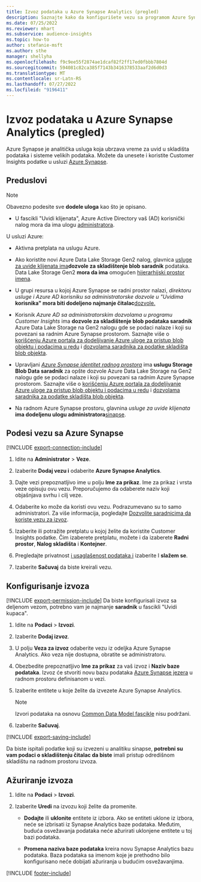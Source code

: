```yaml
---
title: Izvoz podataka u Azure Synapse Analytics (pregled)
description: Saznajte kako da konfigurišete vezu sa programom Azure Synapse Analytics.
ms.date: 07/25/2022
ms.reviewer: mhart
ms.subservice: audience-insights
ms.topic: how-to
author: stefanie-msft
ms.author: sthe
manager: shellyha
ms.openlocfilehash: f9c9ee55f2874ae1dcaf82f2ff17ed0fbbb7804d
ms.sourcegitcommit: 594081c82ca385f7143b3416378533aaf2d6d0d3
ms.translationtype: MT
ms.contentlocale: sr-Latn-RS
ms.lasthandoff: 07/27/2022
ms.locfileid: "9196411"
---
```

# <a name="export-data-to-azure-synapse-analytics-preview"></a>Izvoz podataka u Azure Synapse Analytics (pregled)

Azure Synapse je analitička usluga koja ubrzava vreme za uvid u skladišta podataka i sisteme velikih podataka. Možete da unesete i koristite Customer Insights podatke u usluzi [Azure Synapse](/azure/synapse-analytics/overview-what-is).

## <a name="prerequisites"></a>Preduslovi

> [!NOTE]
> Obavezno podesite sve **dodele uloga** kao što je opisano.

- U fascikli "Uvidi klijenata", Azure Active Directory vaš (AD) korisnički nalog mora da ima ulogu [administratora](permissions.md#assign-roles-and-permissions).

U usluzi Azure:

- Aktivna pretplata na uslugu Azure.

- Ako koristite novi Azure Data Lake Storage Gen2 nalog, glavnica [usluge za uvide klijenata ima](connect-service-principal.md)**dozvole za skladištenje blob saradnik** podataka. Data Lake Storage Gen2 **mora da ima** omogućen [hijerarhijski prostor imena](/azure/storage/blobs/data-lake-storage-namespace).

- U grupi resursa u kojoj Azure Synapse se radni prostor nalazi, *direktoru usluge i* *Azure AD korisniku sa administratorske dozvole u "Uvidima* **korisnika" mora biti dodeljeno najmanje čitalac**[dozvole.](/azure/role-based-access-control/role-assignments-portal)

- Korisnik *Azure AD sa administratorskim dozvolama u programu Customer Insights* ima **dozvole za skladištenje blob podataka saradnik** Azure Data Lake Storage na Gen2 nalogu gde se podaci nalaze i koji su povezani sa radnim Azure Synapse prostorom. Saznajte više o [korišćenju Azure portala za dodeljivanje Azure uloge za pristup blob objektu i podacima u redu](/azure/storage/common/storage-auth-aad-rbac-portal) i [dozvolama saradnika za podatke skladišta blob objekta](/azure/role-based-access-control/built-in-roles#storage-blob-data-contributor).

- Upravljani *[Azure Synapse identitet radnog prostora](/azure/synapse-analytics/security/synapse-workspace-managed-identity)* ima **uslugu Storage Blob Data saradnik** za opšte dozvole Azure Data Lake Storage na Gen2 nalogu gde se podaci nalaze i koji su povezani sa radnim Azure Synapse prostorom. Saznajte više o [korišćenju Azure portala za dodeljivanje Azure uloge za pristup blob objektu i podacima u redu](/azure/storage/common/storage-auth-aad-rbac-portal) i [dozvolama saradnika za podatke skladišta blob objekta](/azure/role-based-access-control/built-in-roles#storage-blob-data-contributor).

- Na radnom Azure Synapse prostoru, glavnina *usluge za uvide klijenata* **ima dodeljenu ulogu administratora**[sinapse](/azure/synapse-analytics/security/how-to-set-up-access-control).

## <a name="set-up-connection-to-azure-synapse"></a>Podesi vezu sa Azure Synapse

[!INCLUDE [export-connection-include](includes/export-connection-admn.md)]

1. Idite na **Administrator** > **Veze**.

1. Izaberite **Dodaj vezu i** odaberite **Azure Synapse Analytics**.

1. Dajte vezi prepoznatljivo ime u polju **Ime za prikaz**. Ime za prikaz i vrsta veze opisuju ovu vezu. Preporučujemo da odaberete naziv koji objašnjava svrhu i cilj veze.

1. Odaberite ko može da koristi ovu vezu. Podrazumevano su to samo administratori. Za više informacija, pogledajte [Dozvolite saradnicima da koriste vezu za izvoz](connections.md#allow-contributors-to-use-a-connection-for-exports).

1. Izaberite ili potražite pretplatu u kojoj želite da koristite Customer Insights podatke. Čim izaberete pretplatu, možete i da izaberete **Radni prostor**, **Nalog skladišta** i **Kontejner**.

1. Pregledajte privatnost [i usaglašenost podataka i](connections.md#data-privacy-and-compliance) izaberite I **slažem se**.

1. Izaberite **Sačuvaj** da biste kreirali vezu.

## <a name="configure-an-export"></a>Konfigurisanje izvoza

[!INCLUDE [export-permission-include](includes/export-permission.md)] Da biste konfigurisali izvoz sa deljenom vezom, potrebno vam je najmanje **saradnik** u fascikli "Uvidi kupaca".

1. Idite na **Podaci** > **Izvozi**.

1. Izaberite **Dodaj izvoz**.

1. U polju **Veza za izvoz** odaberite vezu iz odeljka Azure Synapse Analytics. Ako veza nije dostupna, obratite se administratoru.

1. Obezbedite prepoznatljivo **Ime za prikaz** za vaš izvoz i **Naziv baze podataka**. Izvoz će stvoriti novu bazu podataka [Azure Synapse jezera](/azure/synapse-analytics/database-designer/concepts-lake-database) u radnom prostoru definisanom u vezi.

1. Izaberite entitete u koje želite da izvezete Azure Synapse Analytics.
   > [!NOTE]
   > Izvori podataka na osnovu [Common Data Model fascikle](connect-common-data-model.md) nisu podržani.

1. Izaberite **Sačuvaj**.

[!INCLUDE [export-saving-include](includes/export-saving.md)]

Da biste ispitali podatke koji su izvezeni u analitiku sinapse, **potrebni su vam podaci o skladištenju čitalac da biste** imali pristup odredišnom skladištu na radnom prostoru izvoza.

## <a name="update-an-export"></a>Ažuriranje izvoza

1. Idite na **Podaci** > **Izvozi**.

1. Izaberite **Uredi** na izvozu koji želite da promenite.

   - **Dodajte** ili **uklonite** entitete iz izbora. Ako se entiteti uklone iz izbora, neće se izbrisati iz Synapse Analytics baze podataka. Međutim, buduća osvežavanja podataka neće ažurirati uklonjene entitete u toj bazi podataka.

   - **Promena naziva baze podataka** kreira novu Synapse Analytics bazu podataka. Baza podataka sa imenom koje je prethodno bilo konfigurisano neće dobijati ažuriranja u budućim osvežavanjima.

[!INCLUDE [footer-include](includes/footer-banner.md)]
